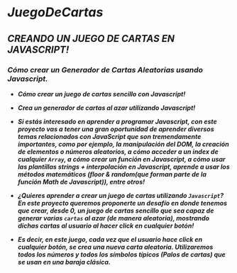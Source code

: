 # **_JuegoDeCartas_**

## **_CREANDO UN JUEGO DE CARTAS EN JAVASCRIPT!_**

### **_Cómo crear un Generador de Cartas Aleatorias usando Javascript._**

- **_Cómo crear un juego de cartas sencillo con Javascript!_**
  
- **_Crea un generador de cartas al azar utilizando Javascript!_**
  
- **_Si estás interesado en aprender a programar Javascript, con este proyecto vas a tener una gran oportunidad de aprender diversos temas relacionados con JavaScript que son tremendamente importantes, como por ejemplo, la manipulación del DOM, la creación de elementos o números aleatorios, a cómo acceder a un index de cualquier ```Array```, a cómo crear un función en Javascript, a cómo usar las plantillas strings + interpolación en Javascript, aprende a usar los métodos matemáticos (floor & random(que forman parte de la función Math de Javascript)), entre otros!_**
  
- **_¿Quieres aprender a crear un juego de cartas utilizando ```Javascript```? En este proyecto queremos proponerte un desafío en donde tenemos que crear, desde 0, un juego de cartas sencillo que sea capaz de generar varias ```cartas``` al azar (de manera aleatoria), mostrando dichas cartas al usuario al hacer click en cualquier botón!_**
  
- **_Es decir, en este juego, cada vez que el usuario hace click en cualquier botón, se crea una nueva carta aleatoria. Utilizaremos todos los números y todos los símbolos típicos (Palos de cartas) que se usan en una baraja clásica._**
